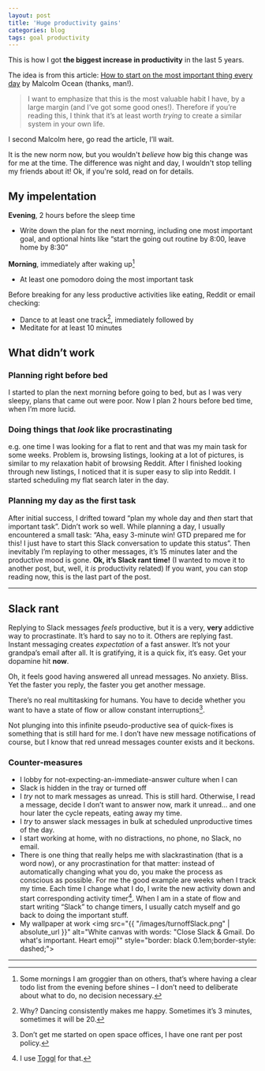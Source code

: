 ```yaml
---
layout: post
title: 'Huge productivity gains'
categories: blog
tags: goal productivity
---
```


This is how I got **the biggest increase in productivity** in the last 5 years.

The idea is from this article: [How to start on the most important thing every day](http://blog.complice.co/post/121559734412/how-to-start-on-the-most-important-thing-every-day) by Malcolm Ocean (thanks, man!).

> I want to emphasize that this is the most valuable habit I have, by a large margin (and I’ve got some good ones!). Therefore if you’re reading this, I think that it’s at least worth _trying_ to create a similar system in your own life.

I second Malcolm here, go read the article, I’ll wait.  

It is the new norm now, but you wouldn't _believe_ how big this change was for me at the time. The difference was night and day, I wouldn't stop telling my friends about it! Ok, if you're sold, read on for details.


## My impelentation

**Evening**, 2 hours before the sleep time
* Write down the plan for the next morning, including one most important goal, and optional hints like “start the going out routine by 8:00, leave home by 8:30” 

**Morning**, immediately after waking up[^1]
* At least one pomodoro doing the most important task  

Before breaking for any less productive activities like eating, Reddit or email checking:
* Dance to at least one track[^2], immediately followed by
* Meditate for at least 10 minutes




## What didn’t work

### Planning right before bed
I started to plan the next morning before going to bed, but as I was very sleepy, plans that came out were poor. Now I plan 2 hours before bed time, when I’m more lucid.

### Doing things that _look_ like procrastinating
e.g. one time I was looking for a flat to rent and that was my main task for some weeks. Problem is, browsing listings, looking at a lot of pictures, is similar to my relaxation habit of browsing Reddit. After I finished looking through new listings, I noticed that it is super easy to slip into Reddit. I started scheduling my flat search later in the day.

### Planning my day as the first task
After initial success, I drifted toward “plan my whole day and _then_ start that important task”. Didn’t work so well. While planning a day, I usually encountered a small task: “Aha, easy 3-minute win! GTD prepared me for this! I just have to start this Slack conversation to update this status”. Then inevitably I’m replaying to other messages, it’s 15 minutes later and the productive mood is gone. **Ok, it’s Slack rant time!** (I wanted to move it to another post, but, well, it _is_ productivity related) If you want, you can stop reading now, this is the last part of the post.

-----

## Slack rant

Replying to Slack messages _feels_ productive, but it is a very, **very** addictive way to procrastinate. It’s hard to say no to it. Others are replying fast. Instant messaging creates _expectation_ of a fast answer. It’s not your grandpa’s email after all. It is gratifying, it is a quick fix, it’s easy. Get your dopamine hit **now**.

Oh, it feels good having answered all unread messages. No anxiety. Bliss. Yet the faster you reply, the faster you get another message.

There’s no real multitasking for humans. You have to decide whether you want to have a state of flow or allow constant interruptions[^3].

Not plunging into this infinite pseudo-productive sea of quick-fixes is something that is still hard for me. I don’t have new message notifications of course, but I know that red unread messages counter exists and it beckons.

### Counter-measures
* I lobby for not-expecting-an-immediate-answer culture when I can
* Slack is hidden in the tray or turned off
* I _try_ not to mark messages as unread. This is still hard. Otherwise, I read a message, decide I don’t want to answer now, mark it unread… and one hour later the cycle repeats, eating away my time.
* I _try_ to answer slack messages in bulk at scheduled unproductive times of the day.
* I start working at home, with no distractions, no phone, no Slack, no email. 
* There is one thing that really helps me with slackrastination (that is a word now), or any procrastination for that matter: instead of automatically changing what you do, you make the process as conscious as possible. For me the good example are weeks when I track my time. Each time I change what I do, I write the new activity down and start corresponding activity timer[^4]. When I am in a state of flow and start writing “Slack” to change timers, I usually catch myself and go back to doing the important stuff.
* My wallpaper at work <img src="{{ "/images/turnoffSlack.png" | absolute_url }}" alt="White canvas with words: &quot;Close Slack &amp; Gmail. Do what's important. Heart emoji&quot;" style="border: black 0.1em;border-style: dashed;">
</rant>

-----

[^1]: Some mornings I am groggier than on others, that’s where having a clear todo list from the evening before shines – I don’t need to deliberate about what to do, no decision necessary.
[^2]: Why? Dancing consistently makes me happy. Sometimes it’s 3 minutes, sometimes it will be 20.
[^3]: Don’t get me started on open space offices, I have one rant per post policy.
[^4]: I use [Toggl](https://toggl.com/) for that.